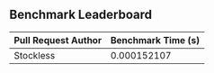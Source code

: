 ## Benchmark Leaderboard

| Pull Request Author | Benchmark Time (s) |
|---------------------|--------------------|
| Stockless | 0.000152107 |